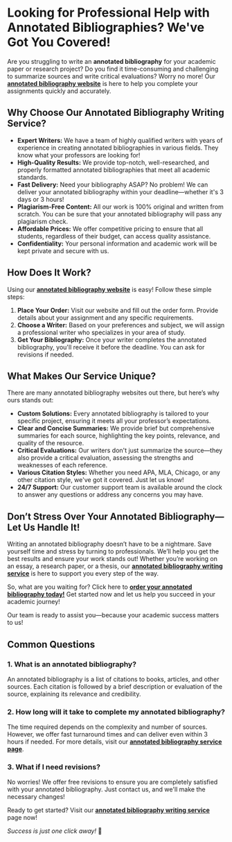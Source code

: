 # Looking for Professional Help with Annotated Bibliographies? We've Got You Covered!

Are you struggling to write an **annotated bibliography** for your academic paper or research project? Do you find it time-consuming and challenging to summarize sources and write critical evaluations? Worry no more! Our [**annotated bibliography website**](https://tinyurl.com/topessay?keyword=annotated+bibliography+website) is here to help you complete your assignments quickly and accurately.

## Why Choose Our Annotated Bibliography Writing Service?

- **Expert Writers:** We have a team of highly qualified writers with years of experience in creating annotated bibliographies in various fields. They know what your professors are looking for!
- **High-Quality Results:** We provide top-notch, well-researched, and properly formatted annotated bibliographies that meet all academic standards.
- **Fast Delivery:** Need your bibliography ASAP? No problem! We can deliver your annotated bibliography within your deadline—whether it's 3 days or 3 hours!
- **Plagiarism-Free Content:** All our work is 100% original and written from scratch. You can be sure that your annotated bibliography will pass any plagiarism check.
- **Affordable Prices:** We offer competitive pricing to ensure that all students, regardless of their budget, can access quality assistance.
- **Confidentiality:** Your personal information and academic work will be kept private and secure with us.

## How Does It Work?

Using our [**annotated bibliography website**](https://tinyurl.com/topessay?keyword=annotated+bibliography+website) is easy! Follow these simple steps:

1. **Place Your Order:** Visit our website and fill out the order form. Provide details about your assignment and any specific requirements.
2. **Choose a Writer:** Based on your preferences and subject, we will assign a professional writer who specializes in your area of study.
3. **Get Your Bibliography:** Once your writer completes the annotated bibliography, you'll receive it before the deadline. You can ask for revisions if needed.

## What Makes Our Service Unique?

There are many annotated bibliography websites out there, but here’s why ours stands out:

- **Custom Solutions:** Every annotated bibliography is tailored to your specific project, ensuring it meets all your professor’s expectations.
- **Clear and Concise Summaries:** We provide brief but comprehensive summaries for each source, highlighting the key points, relevance, and quality of the resource.
- **Critical Evaluations:** Our writers don't just summarize the source—they also provide a critical evaluation, assessing the strengths and weaknesses of each reference.
- **Various Citation Styles:** Whether you need APA, MLA, Chicago, or any other citation style, we've got it covered. Just let us know!
- **24/7 Support:** Our customer support team is available around the clock to answer any questions or address any concerns you may have.

## Don’t Stress Over Your Annotated Bibliography—Let Us Handle It!

Writing an annotated bibliography doesn’t have to be a nightmare. Save yourself time and stress by turning to professionals. We’ll help you get the best results and ensure your work stands out! Whether you’re working on an essay, a research paper, or a thesis, our [**annotated bibliography writing service**](https://tinyurl.com/topessay?keyword=annotated+bibliography+website) is here to support you every step of the way.

So, what are you waiting for? Click here to [**order your annotated bibliography today!**](https://tinyurl.com/topessay?keyword=annotated+bibliography+website) Get started now and let us help you succeed in your academic journey!

Our team is ready to assist you—because your academic success matters to us!

## Common Questions

### 1. What is an annotated bibliography?

An annotated bibliography is a list of citations to books, articles, and other sources. Each citation is followed by a brief description or evaluation of the source, explaining its relevance and credibility.

### 2. How long will it take to complete my annotated bibliography?

The time required depends on the complexity and number of sources. However, we offer fast turnaround times and can deliver even within 3 hours if needed. For more details, visit our [**annotated bibliography service page**](https://tinyurl.com/topessay?keyword=annotated+bibliography+website).

### 3. What if I need revisions?

No worries! We offer free revisions to ensure you are completely satisfied with your annotated bibliography. Just contact us, and we'll make the necessary changes!

Ready to get started? Visit our [**annotated bibliography writing service**](https://tinyurl.com/topessay?keyword=annotated+bibliography+website) page now!

_Success is just one click away!_ 🌟
